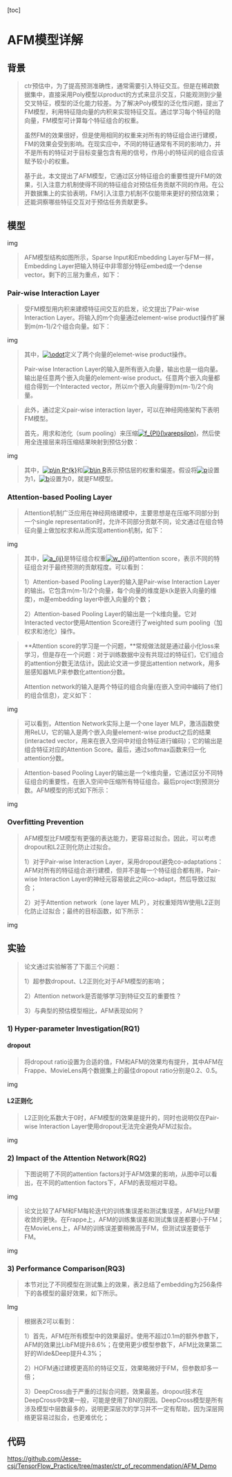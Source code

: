 [toc]

# AFM模型详解

## 背景

> ctr预估中，为了提高预测准确性，通常需要引入特征交互。但是在稀疏数据集中，直接采用Poly模型以product的方式来显示交互，只能观测到少量交叉特征，模型的泛化能力较差。为了解决Poly模型的泛化性问题，提出了FM模型，利用特征隐向量的内积来实现特征交互。通过学习每个特征的隐向量，FM模型可计算每个特征组合的权重。
>
> 虽然FM的效果很好，但是使用相同的权重来对所有的特征组合进行建模，FM的效果会受到影响。在现实应中，不同的特征通常有不同的影响力，并不是所有的特征对于目标变量包含有用的信号，作用小的特征间的组合应该赋予较小的权重。
>
> 基于此，本文提出了AFM模型，它通过区分特征组合的重要性提升FM的效果，引入注意力机制使得不同的特征组合对预估任务贡献不同的作用。在公开数据集上的实验表明，FM引入注意力机制不仅能带来更好的预估效果；还能洞察哪些特征交互对于预估任务贡献更多。

## 模型

img

> AFM模型结构如图所示，Sparse Input和Embedding Layer与FM一样，Embedding Layer把输入特征中非零部分特征embed成一个dense vector。剩下的三层为重点，如下：

### Pair-wise Interaction Layer

> 受FM模型用内积来建模特征间交互的启发，论文提出了Pair-wise Interaction Layer。将输入的m个向量通过element-wise product操作扩展到m(m-1)/2个组合向量。如下：

img

> 其中，<a href="https://www.codecogs.com/eqnedit.php?latex=\odot" target="_blank"><img src="https://latex.codecogs.com/svg.latex?\odot" title="\odot" /></a>定义了两个向量的elemet-wise product操作。
>
> Pair-wise Interaction Layer的输入是所有嵌入向量，输出也是一组向量。输出是任意两个嵌入向量的element-wise product。任意两个嵌入向量都组合得到一个Interacted vector，所以m个嵌入向量得到m(m-1)/2个向量。

> 此外，通过定义pair-wise interaction layer，可以在神经网络架构下表明FM模型。
>
> 首先，用求和池化（sum pooling）来压缩<a href="https://www.codecogs.com/eqnedit.php?latex=f_{PI}(\varepsilon)" target="_blank"><img src="https://latex.codecogs.com/svg.latex?f_{PI}(\varepsilon)" title="f_{PI}(\varepsilon)" /></a>，然后使用全连接层来将压缩结果映射到预估分数：

img

> 其中，<a href="https://www.codecogs.com/eqnedit.php?latex=p\in&space;R^{k}" target="_blank"><img src="https://latex.codecogs.com/svg.latex?p\in&space;R^{k}" title="p\in R^{k}" /></a>和<a href="https://www.codecogs.com/eqnedit.php?latex=b\in&space;R" target="_blank"><img src="https://latex.codecogs.com/svg.latex?b\in&space;R" title="b\in R" /></a>表示预估层的权重和偏差。假设将<a href="https://www.codecogs.com/eqnedit.php?latex=p" target="_blank"><img src="https://latex.codecogs.com/svg.latex?p" title="p" /></a>设置为1，<a href="https://www.codecogs.com/eqnedit.php?latex=b" target="_blank"><img src="https://latex.codecogs.com/svg.latex?b" title="b" /></a>设置为0，就是FM模型。

### Attention-based Pooling Layer

> Attention机制广泛应用在神经网络建模中，主要思想是在压缩不同部分到一个single representation时，允许不同部分贡献不同，论文通过在组合特征向量上做加权求和从而实现attention机制，如下：

img

> 其中，<a href="https://www.codecogs.com/eqnedit.php?latex=a_{ij}" target="_blank"><img src="https://latex.codecogs.com/svg.latex?a_{ij}" title="a_{ij}" /></a>是特征组合权重<a href="https://www.codecogs.com/eqnedit.php?latex=w_{ij}" target="_blank"><img src="https://latex.codecogs.com/svg.latex?w_{ij}" title="w_{ij}" /></a>的attention score，表示不同的特征组合对于最终预测的贡献程度。可以看到：
>
> 1）Attention-based Pooling Layer的输入是Pair-wise Interaction Layer的输出。它包含m(m-1)/2个向量，每个向量的维度是k(k是嵌入向量的维度)，m是embedding layer中嵌入向量的个数；
>
> 2）Attention-based Pooling Layer的输出是一个k维向量。它对Interacted vector使用Attention Score进行了weighted sum pooling（加权求和池化）操作。

> **Attention score的学习是一个问题，**常规做法就是通过最小化loss来学习，但是存在一个问题：对于训练数据中没有共现过的特征们，它们组合的attention分数无法估计。因此论文进一步提出attention network，用多层感知器MLP来参数化attention分数。
>
> Attention network的输入是两个特征的组合向量(在嵌入空间中编码了他们的组合信息)，定义如下：

img

> 可以看到，Attention Network实际上是一个one layer MLP，激活函数使用ReLU，它的输入是两个嵌入向量element-wise product之后的结果(interacted vector，用来在嵌入空间中对组合特征进行编码)；它的输出是组合特征对应的Attention Score。最后，通过softmax函数来归一化attention分数。

> Attention-based Pooling Layer的输出是一个k维向量，它通过区分不同特征组合的重要性，在嵌入空间中压缩所有特征组合。最后project到预测分数。AFM模型的形式如下所示：

img

### Overfitting Prevention

> AFM模型比FM模型有更强的表达能力，更容易过拟合。因此，可以考虑dropout和L2正则化防止过拟合。
>
> 1）对于Pair-wise Interaction Layer，采用dropout避免co-adaptations：AFM对所有的特征组合进行建模，但并不是每一个特征组合都有用，Pair-wise Interaction Layer的神经元容易彼此之间co-adapt，然后导致过拟合；
>
> 2）对于Attention network（one layer MLP），对权重矩阵W使用L2正则化防止过拟合；最终的目标函数，如下所示：

img

## 实验

> 论文通过实验解答了下面三个问题：
>
> 1）超参数dropout、L2正则化对于AFM模型的影响；
>
> 2）Attention network是否能够学习到特征交互的重要性？
>
> 3）与典型的预估模型相比，AFM表现如何？

### 1) Hyper-parameter Investigation(RQ1)

#### dropout

> 将dropout ratio设置为合适的值，FM和AFM的效果均有提升，其中AFM在Frappe、MovieLens两个数据集上的最佳dropout ratio分别是0.2、0.5。

img

#### L2正则化

> L2正则化系数大于0时，AFM模型的效果是提升的，同时也说明仅在Pair-wise Interaction Layer使用dropout无法完全避免AFM过拟合。

img

### 2) Impact of the Attention Network(RQ2)

> 下图说明了不同的attention factors对于AFM效果的影响，从图中可以看出，在不同的attention factors下，AFM的表现相对平稳。

img

> 论文比较了AFM和FM每轮迭代的训练集误差和测试集误差，AFM比FM要收敛的更快。在Frappe上，AFM的训练集误差和测试集误差都要小于FM；在MovieLens上，AFM的训练误差要稍微高于FM，但测试误差要低于FM。

img

### 3) Performance Comparison(RQ3)

> 本节对比了不同模型在测试集上的效果，表2总结了embedding为256条件下的各模型的最好效果，如下所示。

Img

> 根据表2可以看到：
>
> 1）首先，AFM在所有模型中的效果最好。使用不超过0.1m的额外参数下，AFM的效果比LibFM提升8.6%；在使用更少模型参数下，AFM比效果第二好的Wide&Deep提升4.3%；
>
> 2）HOFM通过建模更高阶的特征交互，效果略微好于FM，但参数却多一倍；
>
> 3）DeepCross由于严重的过拟合问题，效果最差。dropout技术在DeepCross中效果一般，可能是使用了BN的原因。DeepCross模型是所有涉及模型中层数最多的，说明更深层次的学习并不一定有帮助，因为深层网络更容易过拟合，也更难优化；

## 代码

https://github.com/Jesse-csj/TensorFlow_Practice/tree/master/ctr_of_recommendation/AFM_Demo